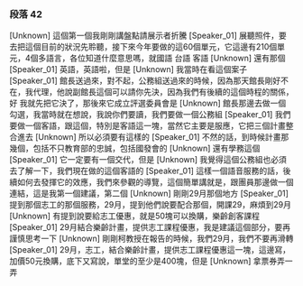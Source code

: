 ### 段落 42

[Unknown] 這個第一個我剛剛講盤點請展示者折騰
[Speaker_01] 展聽照件，要去把這個目前的狀況先聆聽，接下來今年要做的這60個單元，它這邊有210個單元，4個多語言，各位知道什麼意思嗎，就國語 台語 客語
[Unknown] 還有那個
[Speaker_01] 英語，英語啦，但是
[Unknown] 我當時在看這個案子
[Speaker_01] 館長送過來，對不起，公務組送過來的時候，因為那天館長剛好不在，我代理，他說副館長這個可以請你先決，因為我們有後續的這個時程的關係，好 我就先把它決了，那後來它成立評選委員會是
[Unknown] 館長那邊去做一個勾選，我當時就在想說，我說你們要讀，我們要做一個公務組
[Speaker_01] 我們要做一個客語，跟這個，特別是客語這一塊，當然它主要是服應，它把三個計畫整合進去
[Unknown] 所以必須要有這樣的
[Speaker_01] 不然的話，到時候計畫那幾個，包括不只教育部的忠誠，包括國發會的
[Unknown] 還有學務這個
[Speaker_01] 它一定要有一個交代，但是
[Unknown] 我覺得這個公務組也必須去了解一下，我們現在做的這個客語的
[Speaker_01] 這樣一個語音服務的話，後續如何去發揮它的效應，我們來參觀的導覽，這個簡單講就是，跟團員那邊做一個連結，這是我第一個建議，第二個
[Unknown] 剛剛29月那個地方
[Speaker_01] 提到那個志工的那個服務，29月，提到他們說要配合那個，開課29，麻煩到29月
[Unknown] 有提到說要給志工優惠，就是50塊可以換購，樂齡創客課程
[Speaker_01] 29月結合樂齡計畫，提供志工課程優惠，我是建議這個部分，要再謹慎思考一下
[Unknown] 剛剛柯教授在報告的時候，我們29月，我們不要再滑轉
[Speaker_01] 29月，志工，結合樂齡計畫，提供志工課程優惠這一塊，這邊寫，加價50元換購，底下又寫說，單堂的至少是400塊，但是
[Unknown] 拿票券弄一弄